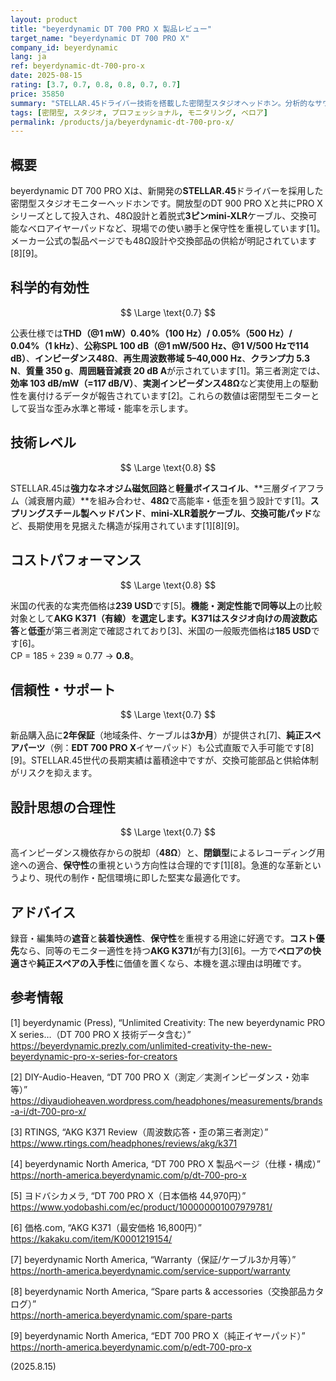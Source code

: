 ```yaml
---
layout: product
title: "beyerdynamic DT 700 PRO X 製品レビュー"
target_name: "beyerdynamic DT 700 PRO X"
company_id: beyerdynamic
lang: ja
ref: beyerdynamic-dt-700-pro-x
date: 2025-08-15
rating: [3.7, 0.7, 0.8, 0.8, 0.7, 0.7]
price: 35850
summary: "STELLAR.45ドライバー技術を搭載した密閉型スタジオヘッドホン。分析的なサウンドと前モデルからの快適性向上を実現"
tags: [密閉型, スタジオ, プロフェッショナル, モニタリング, ベロア]
permalink: /products/ja/beyerdynamic-dt-700-pro-x/
---
```


## 概要

beyerdynamic DT 700 PRO Xは、新開発の**STELLAR.45**ドライバーを採用した密閉型スタジオモニターヘッドホンです。開放型のDT 900 PRO Xと共にPRO Xシリーズとして投入され、48Ω設計と着脱式**3ピンmini-XLR**ケーブル、交換可能なベロアイヤーパッドなど、現場での使い勝手と保守性を重視しています[1]。メーカー公式の製品ページでも48Ω設計や交換部品の供給が明記されています[8][9]。

## 科学的有効性

$$ \Large \text{0.7} $$

公表仕様では**THD（@1 mW）0.40%（100 Hz）/ 0.05%（500 Hz）/ 0.04%（1 kHz）**、**公称SPL 100 dB（@1 mW/500 Hz、@1 V/500 Hzで114 dB）**、**インピーダンス48Ω**、**再生周波数帯域 5–40,000 Hz**、**クランプ力 5.3 N**、**質量 350 g**、**周囲騒音減衰 20 dB A**が示されています[1]。第三者測定では、**効率 103 dB/mW（=117 dB/V）**、**実測インピーダンス48Ω**など実使用上の駆動性を裏付けるデータが報告されています[2]。これらの数値は密閉型モニターとして妥当な歪み水準と帯域・能率を示します。

## 技術レベル

$$ \Large \text{0.8} $$

STELLAR.45は**強力なネオジム磁気回路**と**軽量ボイスコイル**、**三層ダイアフラム（減衰層内蔵）**を組み合わせ、**48Ω**で高能率・低歪を狙う設計です[1]。**スプリングスチール製ヘッドバンド**、**mini-XLR着脱ケーブル**、**交換可能パッド**など、長期使用を見据えた構造が採用されています[1][8][9]。

## コストパフォーマンス

$$ \Large \text{0.8} $$

米国の代表的な実売価格は**239 USD**です[5]。**機能・測定性能で同等以上**の比較対象として**AKG K371（有線）**を選定します。K371は**スタジオ向けの周波数応答**と**低歪**が第三者測定で確認されており[3]、米国の一般販売価格は**185 USD**です[6]。  
CP = 185 ÷ 239 ≈ 0.77 → **0.8**。

## 信頼性・サポート

$$ \Large \text{0.7} $$

新品購入品に**2年保証**（地域条件、ケーブルは**3か月**）が提供され[7]、**純正スペアパーツ**（例：**EDT 700 PRO X**イヤーパッド）も公式直販で入手可能です[8][9]。STELLAR.45世代の長期実績は蓄積途中ですが、交換可能部品と供給体制がリスクを抑えます。

## 設計思想の合理性

$$ \Large \text{0.7} $$

高インピーダンス機依存からの脱却（**48Ω**）と、**閉鎖型**によるレコーディング用途への適合、**保守性**の重視という方向性は合理的です[1][8]。急進的な革新というより、現代の制作・配信環境に即した堅実な最適化です。

## アドバイス

録音・編集時の**遮音**と**装着快適性**、**保守性**を重視する用途に好適です。**コスト優先**なら、同等のモニター適性を持つ**AKG K371**が有力[3][6]。一方で**ベロアの快適さ**や**純正スペアの入手性**に価値を置くなら、本機を選ぶ理由は明確です。

## 参考情報

[1] beyerdynamic (Press), “Unlimited Creativity: The new beyerdynamic PRO X series…（DT 700 PRO X 技術データ含む）”  
https://beyerdynamic.prezly.com/unlimited-creativity-the-new-beyerdynamic-pro-x-series-for-creators

[2] DIY-Audio-Heaven, “DT 700 PRO X（測定／実測インピーダンス・効率等）”  
https://diyaudioheaven.wordpress.com/headphones/measurements/brands-a-i/dt-700-pro-x/

[3] RTINGS, “AKG K371 Review（周波数応答・歪の第三者測定）”  
https://www.rtings.com/headphones/reviews/akg/k371

[4] beyerdynamic North America, “DT 700 PRO X 製品ページ（仕様・構成）”  
https://north-america.beyerdynamic.com/p/dt-700-pro-x

[5] ヨドバシカメラ, “DT 700 PRO X（日本価格 44,970円）”  
https://www.yodobashi.com/ec/product/100000001007979781/

[6] 価格.com, “AKG K371（最安価格 16,800円）”  
https://kakaku.com/item/K0001219154/

[7] beyerdynamic North America, “Warranty（保証/ケーブル3か月等）”  
https://north-america.beyerdynamic.com/service-support/warranty

[8] beyerdynamic North America, “Spare parts & accessories（交換部品カタログ）”  
https://north-america.beyerdynamic.com/spare-parts

[9] beyerdynamic North America, “EDT 700 PRO X（純正イヤーパッド）”  
https://north-america.beyerdynamic.com/p/edt-700-pro-x

(2025.8.15)

